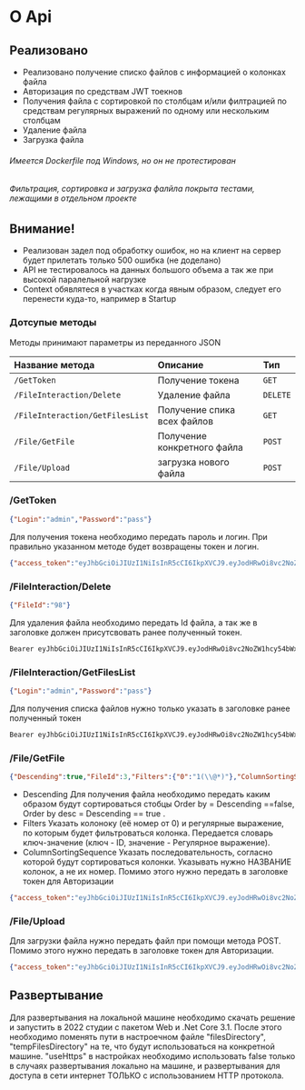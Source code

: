 # О Api

## Реализовано

- Реализовано получение списко файлов с информацией о колонках файла
- Авторизация по средствам JWT тоекнов
- Получения файла с сортировкой по столбцам и/или филтрацией по средствам регулярных выражений по одному или нескольким столбцам
- Удаление файла
- Загрузка файла
###### Имеется Dockerfile под Windows, но он не протестирован
###### Фильтрация, сортировка и загрузка фалйла покрыта тестами, лежащими в отдельном проекте

## Внимание!
- Реализован задел под обработку ошибок, но на клиент на сервер будет прилетать только 500 ошибка (не доделано)
- API не тестировалось на данных большого объема а так же при высокой паралельной нагрузке 
- Context обявлятеся в участках когда явным образом, следует его перенести куда-то, например в Startup

### Дотсупые методы

 Методы принимают параметры из переданного JSON 

| Название метода | Описание              | Тип  |
| :-------- | :------------------------- | :------------------------- |
| `/GetToken` |  Получение токена | `GET` |
| `/FileInteraction/Delete` |  Удаление файла |`DELETE` |
| `/FileInteraction/GetFilesList` |  Получение спика всех файлов | `GET`|
| `/File/GetFile` |  Получение конкретного файла | `POST`|
| `/File/Upload` |  загрузка нового файла |`POST`|

### /GetToken
 ```json
 {"Login":"admin","Password":"pass"}
  ```
Для получения токена необходимо передать пароль и логин. При правильно указанном методе будет возвращены токен и логин.
 ```json
{"access_token":"eyJhbGciOiJIUzI1NiIsInR5cCI6IkpXVCJ9.eyJodHRwOi8vc2NoZW1hcy54bWxzb2FwLm9yZy93cy8yMDA1LzA1L2lkZW50aXR5L2NsYWltcy9uYW1lIjoiYWRtaW4iLCJodHRwOi8vc2NoZW1hcy5taWNyb3NvZnQuY29tL3dzLzIwMDgvMDYvaWRlbnRpdHkvY2xhaW1zL3JvbGUiOiJhZG1pbiIsIm5iZiI6MTY2MDIyMTU3NCwiZXhwIjoxNjYwMjI3NTc0LCJpc3MiOiJNeUF1dGhTZXJ2ZXIiLCJhdWQiOiJNeUF1dGhDbGllbnQifQ.o6SEbVaxjRlmfD2a3mZh6OISVs_qJUj7kaadGhe45A8","username":"admin"}
  ```
  
  ### /FileInteraction/Delete
 ```json
 {"FileId":"98"}
  ```
Для удаления файла необходимо передать Id файла, а так же в заголовке должен присутсвовать ранее полученный токен.
  ```txt
Bearer eyJhbGciOiJIUzI1NiIsInR5cCI6IkpXVCJ9.eyJodHRwOi8vc2NoZW1hcy54bWxzb2FwLm9yZy93cy8yMDA1LzA1L2lkZW50aXR5L2NsYWltcy9uYW1lIjoiYWRtaW4iLCJodHRwOi8vc2NoZW1hcy5taWNyb3NvZnQuY29tL3dzLzIwMDgvMDYvaWRlbnRpdHkvY2xhaW1zL3JvbGUiOiJhZG1pbiIsIm5iZiI6MTY2MDIyMTU3NCwiZXhwIjoxNjYwMjI3NTc0LCJpc3MiOiJNeUF1dGhTZXJ2ZXIiLCJhdWQiOiJNeUF1dGhDbGllbnQifQ.o6SEbVaxjRlmfD2a3mZh6OISVs_qJUj7kaadGhe45A8
  ```
  
  ### /FileInteraction/GetFilesList
 ```json
 {"Login":"admin","Password":"pass"}
  ```
Для получения списка файлов нужно только указать в заголовке ранее полученный токен
  ```txt
Bearer eyJhbGciOiJIUzI1NiIsInR5cCI6IkpXVCJ9.eyJodHRwOi8vc2NoZW1hcy54bWxzb2FwLm9yZy93cy8yMDA1LzA1L2lkZW50aXR5L2NsYWltcy9uYW1lIjoiYWRtaW4iLCJodHRwOi8vc2NoZW1hcy5taWNyb3NvZnQuY29tL3dzLzIwMDgvMDYvaWRlbnRpdHkvY2xhaW1zL3JvbGUiOiJhZG1pbiIsIm5iZiI6MTY2MDIyMTU3NCwiZXhwIjoxNjYwMjI3NTc0LCJpc3MiOiJNeUF1dGhTZXJ2ZXIiLCJhdWQiOiJNeUF1dGhDbGllbnQifQ.o6SEbVaxjRlmfD2a3mZh6OISVs_qJUj7kaadGhe45A8
  ```
  ### /File/GetFile
 ```json
{"Descending":true,"FileId":3,"Filters":{"0":"1(\\@*)"},"ColumnSortingSequence":["col1","col2"]}
  ```
- Descending Для получения файла необходимо передать каким образом будут сортироваться стобцы Order by = Descending ==false, Order by desc = Descending == true .
- Filters Указать колоноку (её номер от 0) и регулярные выражение, по которым будет фильтроваться колонка. Передается словарь ключ-значение (ключ - ID, значение - Регулярное выражение). 
- ColumnSortingSequence Указать последовательность, согласно которой будут сортироваться колонки. Указывать нужно НАЗВАНИЕ колонок, а не их номер.
Помимо этого нужно передать в заголовке токен для Авторизации
 ```json
{"access_token":"eyJhbGciOiJIUzI1NiIsInR5cCI6IkpXVCJ9.eyJodHRwOi8vc2NoZW1hcy54bWxzb2FwLm9yZy93cy8yMDA1LzA1L2lkZW50aXR5L2NsYWltcy9uYW1lIjoiYWRtaW4iLCJodHRwOi8vc2NoZW1hcy5taWNyb3NvZnQuY29tL3dzLzIwMDgvMDYvaWRlbnRpdHkvY2xhaW1zL3JvbGUiOiJhZG1pbiIsIm5iZiI6MTY2MDIyMTU3NCwiZXhwIjoxNjYwMjI3NTc0LCJpc3MiOiJNeUF1dGhTZXJ2ZXIiLCJhdWQiOiJNeUF1dGhDbGllbnQifQ.o6SEbVaxjRlmfD2a3mZh6OISVs_qJUj7kaadGhe45A8","username":"admin"}
  ```
  
  ### /File/Upload
 
Для загрузки файла нужно передать файл при помощи метода POST. Помимо этого нужно передать в заголовке токен для Авторизации.
 ```json
{"access_token":"eyJhbGciOiJIUzI1NiIsInR5cCI6IkpXVCJ9.eyJodHRwOi8vc2NoZW1hcy54bWxzb2FwLm9yZy93cy8yMDA1LzA1L2lkZW50aXR5L2NsYWltcy9uYW1lIjoiYWRtaW4iLCJodHRwOi8vc2NoZW1hcy5taWNyb3NvZnQuY29tL3dzLzIwMDgvMDYvaWRlbnRpdHkvY2xhaW1zL3JvbGUiOiJhZG1pbiIsIm5iZiI6MTY2MDIyMTU3NCwiZXhwIjoxNjYwMjI3NTc0LCJpc3MiOiJNeUF1dGhTZXJ2ZXIiLCJhdWQiOiJNeUF1dGhDbGllbnQifQ.o6SEbVaxjRlmfD2a3mZh6OISVs_qJUj7kaadGhe45A8","username":"admin"}
  ```

## Развертывание
Для развертывания на локальной машине необходимо скачать решение и запустить в 2022 студии с пакетом Web и .Net Core 3.1. После этого необходимо  поменять пути в настроечном файле "filesDirectory", "tempFilesDirectory" на те, что будут использоваться на конкретной машине. "useHttps" в настройках необходимо использовать false только в случаях развертывания локально на машине, и развертывания для доступа в сети интернет ТОЛЬКО с использованием HTTP протокола.

